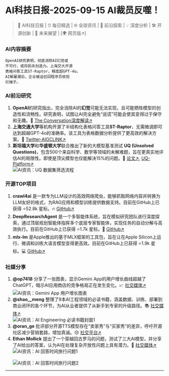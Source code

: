 
# AI科技日报-2025-09-15 AI裁员反噬！
> 🤖 AI科技日报 | ⏰ 每日精选 | 🌐 全球资讯 | 🔬 前沿探索 | 💡 深度分析 | 🛠️ 开源创新 | 🚀 未来展望 | [🌍 网页版↗️]
### **AI内容摘要**
```
OpenAI研究表明，彻底消除AI幻觉或
不可行，或将扼杀创造力。上海交大开源
表格问答工具ST-Raptor，精度超GPT-4o。
AI解雇潮后，企业被迫召回程序员收拾
烂摊子。
```
### AI前沿研究
1.  **OpenAI**的研究指出，完全消除AI的**幻觉**可能无法实现，且可能牺牲模型的创造性和流畅性。研究表明，试图让AI完全避免“说谎”可能会使其变得过于保守和无趣。🤥 [The Conversation深度解读↗️](https://theconversation.com/why-openais-solution-to-ai-hallucinations-would-kill-chatgpt-tomorrow-265107)
2.  **上海交通大学**等机构开源了半结构化表格问答工具**ST-Raptor**，无需微调即可达到超越GPT-4o的准确率。该工具为表格数据分析提供了更高效的解决方案。🚀 [Twitter-AIGCLINK↗️](https://x.com/aigclink/status/1967211825885487559)
3.  **斯坦福大学**和**华盛顿大学**联合推出了新的大模型基准测试 **UQ (Unsolved Questions)**，包含500个来自科学、数学等领域的未解难题，旨在更真实地评估AI的局限性。即使是顶尖模型也仅能解决15%的问题。🤯 [论文↗️](https://arxiv.org/pdf/2508.17580v1), [UQ-Platform↗️](https://uq.stanford.edu/)
    <br/>![AI资讯：UQ 数据集筛选流程](https://source.hubtoday.app/images/2025/09/news_01k54daz60fmhs1fnj738mr1n8.avif)<br/>
### 开源TOP项目
1.  **crawl4ai** 是一款专为LLM设计的高效网络爬虫，能够抓取网络内容并转换为LLM友好的格式，为RAG应用和模型训练提供数据支持。目前在GitHub上已获得 ⭐52.8k 星标。🔥 [GitHub↗️](https://github.com/unclecode/crawl4ai)
2.  **DeepResearchAgent** 是一个多智能体系统，旨在模拟研究团队进行深度探索，通过顶层规划智能体指挥多个底层专家智能体，实现任务的自动分解与高效执行。目前在GitHub上已获得 ⭐1.7k 星标。🚀 [GitHub↗️](https://github.com/SkyworkAI/DeepResearchAgent)
3.  **mlx-lm** 是Apple推出的基于MLX框架的工具包，旨在让在Apple Silicon上运行、微调和训练大语言模型变得更高效。目前在GitHub上已获得 ⭐1.9k 星标。💻 [GitHub↗️](https://github.com/ml-explore/mlx-lm)
### 社媒分享
1.  **@op7418** 分享了一张图表，显示Gemini App的用户增长曲线超越了ChatGPT，暗示AI应用商店的竞争格局正在发生变化。📈 [社交媒体↗️](https://x.com/op7418/status/1967102525225762974)
    <br/>![AI资讯：Gemini App 用户增长图表](https://source.hubtoday.app/images/2025/09/news_01k54db4q0fay8d3yanjdqfj64.avif)<br/>
2.  **@shao__meng** 整理了9本AI工程领域的必读书籍，涵盖数据、训练、部署到商业闭环的各个环节，为AI从业者提供了从新手到专家的升级路径。📚 [社交媒体↗️](https://x.com/shao__meng/status/1967212895395365252)
    <br/>![AI资讯：AI Engineering 必读书籍封面1](https://source.hubtoday.app/images/2025/09/news_01k54db7ccfvy96jw2fbv2ffvg.avif)<br/>
3.  **@oran_ge** 批评部分开源TTS模型存在“卖家秀”与“买家秀”的差异，呼吁开源社区减少营销套路，增加真诚。😒 [社交平台↗️](https://x.com/oran_ge/status/1966988384901255322)
4.  **Ethan Mollick** 提出了一个穿越回古罗马的问题，测试了三大AI模型，并分享了AI给出的答案，认为AI在处理复杂开放性问题上具有潜力。🤔 [社交媒体↗️](https://x.com/emollick/status/1967009330789589077)
    <br/>![AI资讯：AI 回答时间旅行问题1](https://source.hubtoday.app/images/2025/09/news_01k54dbk0bem5se8pq3vn97y5x.avif)<br/>
    <br/>![AI资讯：AI 回答时间旅行问题2](https://source.hubtoday.app/images/2025/09/news_01k54dbpn4f03sg8b0dcn05kqp.avif)<br/>
---